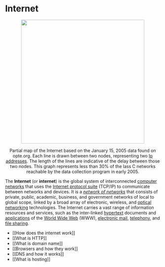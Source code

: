 # Internet
<center>
	<img height="400" src="https://upload.wikimedia.org/wikipedia/commons/thumb/3/3f/Internet_map_1024_-_transparent%2C_inverted.png/800px-Internet_map_1024_-_transparent%2C_inverted.png">
	<p>Partial map of the Internet based on the January 15, 2005 data found on opte.org. Each line is drawn between two nodes, representing two <a href="https://en.wikipedia.org/wiki/IP_address">Ip addresses</a>. The length of the lines are indicative of the delay between those two nodes. This graph represents less than 30% of the lass C networks reachable by the data collection program in early 2005.</p>
</center>

The **Internet** (or **internet**) is the global system of interconnected [computer networks](https://en.wikipedia.org/wiki/Computer_network "Computer network") that uses the [Internet protocol suite](https://en.wikipedia.org/wiki/Internet_protocol_suite "Internet protocol suite") (TCP/IP) to communicate between networks and devices. It is a _[network of networks](https://en.wikipedia.org/wiki/Internetworking "Internetworking")_ that consists of private, public, academic, business, and government networks of local to global scope, linked by a broad array of electronic, wireless, and [optical networking](https://en.wikipedia.org/wiki/Optical_networking "Optical networking") technologies. The Internet carries a vast range of information resources and services, such as the inter-linked [hypertext](https://en.wikipedia.org/wiki/Hypertext "Hypertext") documents and [applications](https://en.wikipedia.org/wiki/Web_application "Web application") of the [World Wide Web](https://en.wikipedia.org/wiki/World_Wide_Web "World Wide Web") (WWW), [electronic mail](https://en.wikipedia.org/wiki/Email "Email"), [telephony](https://en.wikipedia.org/wiki/Internet_telephony "Internet telephony"), and [file sharing](https://en.wikipedia.org/wiki/File_sharing "File sharing").

- [[How does the internet work]]
- [[What is HTTP]]
- [[What is domain name]]
- [[Browsers and how they work]]
- [[DNS and how it works]]
- [[What is hosting]]